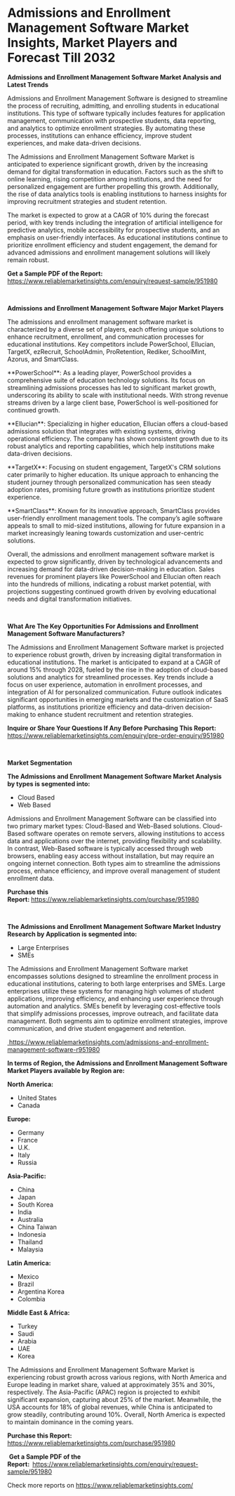 <p><h1>Admissions and Enrollment Management Software Market Insights, Market Players and Forecast Till 2032</h1></p><p><strong>Admissions and Enrollment Management Software Market Analysis and Latest Trends</strong></p>
<p><p>Admissions and Enrollment Management Software is designed to streamline the process of recruiting, admitting, and enrolling students in educational institutions. This type of software typically includes features for application management, communication with prospective students, data reporting, and analytics to optimize enrollment strategies. By automating these processes, institutions can enhance efficiency, improve student experiences, and make data-driven decisions.</p><p>The Admissions and Enrollment Management Software Market is anticipated to experience significant growth, driven by the increasing demand for digital transformation in education. Factors such as the shift to online learning, rising competition among institutions, and the need for personalized engagement are further propelling this growth. Additionally, the rise of data analytics tools is enabling institutions to harness insights for improving recruitment strategies and student retention.</p><p>The market is expected to grow at a CAGR of 10% during the forecast period, with key trends including the integration of artificial intelligence for predictive analytics, mobile accessibility for prospective students, and an emphasis on user-friendly interfaces. As educational institutions continue to prioritize enrollment efficiency and student engagement, the demand for advanced admissions and enrollment management solutions will likely remain robust.</p></p>
<p><strong>Get a Sample PDF of the Report:&nbsp;</strong> <a href="https://www.reliablemarketinsights.com/enquiry/request-sample/951980?utm_campaign=2630&utm_medium=2&utm_source=Github&utm_content=ia&utm_term=06032025&utm_id=admissions-and-enrollment-management-software">https://www.reliablemarketinsights.com/enquiry/request-sample/951980</a></p>
<p>&nbsp;</p>
<p><strong>Admissions and Enrollment Management Software Major Market Players</strong></p>
<p><p>The admissions and enrollment management software market is characterized by a diverse set of players, each offering unique solutions to enhance recruitment, enrollment, and communication processes for educational institutions. Key competitors include PowerSchool, Ellucian, TargetX, ezRecruit, SchoolAdmin, ProRetention, Rediker, SchoolMint, Azorus, and SmartClass.</p><p>**PowerSchool**: As a leading player, PowerSchool provides a comprehensive suite of education technology solutions. Its focus on streamlining admissions processes has led to significant market growth, underscoring its ability to scale with institutional needs. With strong revenue streams driven by a large client base, PowerSchool is well-positioned for continued growth.</p><p>**Ellucian**: Specializing in higher education, Ellucian offers a cloud-based admissions solution that integrates with existing systems, driving operational efficiency. The company has shown consistent growth due to its robust analytics and reporting capabilities, which help institutions make data-driven decisions. </p><p>**TargetX**: Focusing on student engagement, TargetX's CRM solutions cater primarily to higher education. Its unique approach to enhancing the student journey through personalized communication has seen steady adoption rates, promising future growth as institutions prioritize student experience.</p><p>**SmartClass**: Known for its innovative approach, SmartClass provides user-friendly enrollment management tools. The company’s agile software appeals to small to mid-sized institutions, allowing for future expansion in a market increasingly leaning towards customization and user-centric solutions.</p><p>Overall, the admissions and enrollment management software market is expected to grow significantly, driven by technological advancements and increasing demand for data-driven decision-making in education. Sales revenues for prominent players like PowerSchool and Ellucian often reach into the hundreds of millions, indicating a robust market potential, with projections suggesting continued growth driven by evolving educational needs and digital transformation initiatives.</p></p>
<p>&nbsp;</p>
<p><strong>What Are The Key Opportunities For Admissions and Enrollment Management Software Manufacturers?</strong></p>
<p><p>The Admissions and Enrollment Management Software market is projected to experience robust growth, driven by increasing digital transformation in educational institutions. The market is anticipated to expand at a CAGR of around 15% through 2028, fueled by the rise in the adoption of cloud-based solutions and analytics for streamlined processes. Key trends include a focus on user experience, automation in enrollment processes, and integration of AI for personalized communication. Future outlook indicates significant opportunities in emerging markets and the customization of SaaS platforms, as institutions prioritize efficiency and data-driven decision-making to enhance student recruitment and retention strategies.</p></p>
<p><strong>Inquire or Share Your Questions If Any Before Purchasing This Report:</strong> <a href="https://www.reliablemarketinsights.com/enquiry/pre-order-enquiry/951980?utm_campaign=2630&utm_medium=2&utm_source=Github&utm_content=ia&utm_term=06032025&utm_id=admissions-and-enrollment-management-software">https://www.reliablemarketinsights.com/enquiry/pre-order-enquiry/951980</a></p>
<p>&nbsp;</p>
<p><strong>Market Segmentation</strong></p>
<p><strong>The Admissions and Enrollment Management Software Market Analysis by types is segmented into:</strong></p>
<p><ul><li>Cloud Based</li><li>Web Based</li></ul></p>
<p><p>Admissions and Enrollment Management Software can be classified into two primary market types: Cloud-Based and Web-Based solutions. Cloud-Based software operates on remote servers, allowing institutions to access data and applications over the internet, providing flexibility and scalability. In contrast, Web-Based software is typically accessed through web browsers, enabling easy access without installation, but may require an ongoing internet connection. Both types aim to streamline the admissions process, enhance efficiency, and improve overall management of student enrollment data.</p></p>
<p><strong>Purchase this Report:&nbsp;</strong><a href="https://www.reliablemarketinsights.com/purchase/951980?utm_campaign=2630&utm_medium=2&utm_source=Github&utm_content=ia&utm_term=06032025&utm_id=admissions-and-enrollment-management-software">https://www.reliablemarketinsights.com/purchase/951980</a></p>
<p>&nbsp;</p>
<p><strong>The Admissions and Enrollment Management Software Market Industry Research by Application is segmented into:</strong></p>
<p><ul><li>Large Enterprises</li><li>SMEs</li></ul></p>
<p><p>The Admissions and Enrollment Management Software market encompasses solutions designed to streamline the enrollment process in educational institutions, catering to both large enterprises and SMEs. Large enterprises utilize these systems for managing high volumes of student applications, improving efficiency, and enhancing user experience through automation and analytics. SMEs benefit by leveraging cost-effective tools that simplify admissions processes, improve outreach, and facilitate data management. Both segments aim to optimize enrollment strategies, improve communication, and drive student engagement and retention.</p></p>
<p><a href="https://www.reliablemarketinsights.com/admissions-and-enrollment-management-software-r951980?utm_campaign=2630&utm_medium=2&utm_source=Github&utm_content=ia&utm_term=06032025&utm_id=admissions-and-enrollment-management-software">&nbsp;https://www.reliablemarketinsights.com/admissions-and-enrollment-management-software-r951980</a></p>
<p><strong>In terms of Region, the Admissions and Enrollment Management Software Market Players available by Region are:</strong></p>
<p>
    <p> <strong> North America: </strong>
        <ul>
            <li>United States</li>
            <li>Canada</li>
        </ul>
        </p> 
    <p> <strong> Europe: </strong>
        <ul>
            <li>Germany</li>
            <li>France</li>
            <li>U.K.</li>
            <li>Italy</li>
            <li>Russia</li>
        </ul>
        </p> 
    <p> <strong> Asia-Pacific: </strong>
        <ul>
            <li>China</li>
            <li>Japan</li>
            <li>South Korea</li>
            <li>India</li>
            <li>Australia</li>
            <li>China Taiwan</li>
            <li>Indonesia</li>
            <li>Thailand</li>
            <li>Malaysia</li>
        </ul>
        </p> 
    <p> <strong> Latin America: </strong>
        <ul>
            <li>Mexico</li>
            <li>Brazil</li>
            <li>Argentina Korea</li>
            <li>Colombia</li>
        </ul>
        </p> 
    <p> <strong> Middle East & Africa: </strong>
        <ul>
            <li>Turkey</li>
            <li>Saudi</li>
            <li>Arabia</li>
            <li>UAE</li>
            <li>Korea</li>
        </ul>
    </p>
    </p>
<p><p>The Admissions and Enrollment Management Software Market is experiencing robust growth across various regions, with North America and Europe leading in market share, valued at approximately 35% and 30%, respectively. The Asia-Pacific (APAC) region is projected to exhibit significant expansion, capturing about 25% of the market. Meanwhile, the USA accounts for 18% of global revenues, while China is anticipated to grow steadily, contributing around 10%. Overall, North America is expected to maintain dominance in the coming years.</p></p>
<p><strong>Purchase this Report: </strong><a href="https://www.reliablemarketinsights.com/purchase/951980?utm_campaign=2630&utm_medium=2&utm_source=Github&utm_content=ia&utm_term=06032025&utm_id=admissions-and-enrollment-management-software">https://www.reliablemarketinsights.com/purchase/951980</a></p>
<p>&nbsp;<strong>Get a Sample PDF of the Report:&nbsp;&nbsp;</strong><a href="https://www.reliablemarketinsights.com/enquiry/request-sample/951980?utm_campaign=2630&utm_medium=2&utm_source=Github&utm_content=ia&utm_term=06032025&utm_id=admissions-and-enrollment-management-software">https://www.reliablemarketinsights.com/enquiry/request-sample/951980</a></p>
<p><strong></strong></p>
<p>Check more reports on <a href="https://www.reliablemarketinsights.com/?utm_campaign=2630&utm_medium=2&utm_source=Github&utm_content=ia&utm_term=06032025&utm_id=admissions-and-enrollment-management-software">https://www.reliablemarketinsights.com/</a></p>